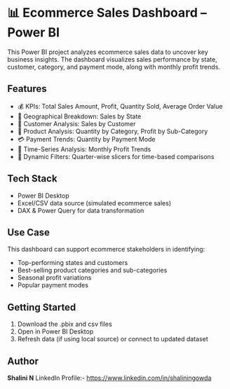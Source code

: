 # 📊 Ecommerce Sales Dashboard – Power BI

This Power BI project analyzes ecommerce sales data to uncover key business insights. The dashboard visualizes sales performance by state, customer, category, and payment mode, along with monthly profit trends.

##  Features
- 💰 KPIs: Total Sales Amount, Profit, Quantity Sold, Average Order Value
- 📍 Geographical Breakdown: Sales by State
- 👤 Customer Analysis: Sales by Customer
- 🛒 Product Analysis: Quantity by Category, Profit by Sub-Category
- 💳 Payment Trends: Quantity by Payment Mode
- 📆 Time-Series Analysis: Monthly Profit Trends
- 🔄 Dynamic Filters: Quarter-wise slicers for time-based comparisons

##  Tech Stack
- Power BI Desktop
- Excel/CSV data source (simulated ecommerce sales)
- DAX & Power Query for data transformation

##  Use Case
This dashboard can support ecommerce stakeholders in identifying:
- Top-performing states and customers
- Best-selling product categories and sub-categories
- Seasonal profit variations
- Popular payment modes

##  Getting Started
1. Download the .pbix and csv files
2. Open in Power BI Desktop
3. Refresh data (if using local source) or connect to updated dataset



##  Author
**Shalini N** 
LinkedIn Profile:- https://www.linkedin.com/in/shaliningowda

